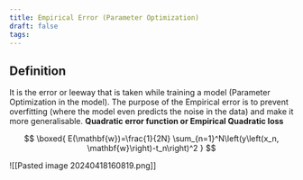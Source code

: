 ```yaml
---
title: Empirical Error (Parameter Optimization)
draft: false
tags:
---
```

  
## Definition 
It is the error or leeway that is taken while training a model (Parameter Optimization in the model). The purpose of the Empirical error is to prevent overfitting (where the model even predicts the noise in the data) and make it more generalisable. 
**Quadratic error function or Empirical Quadratic loss**

$$
\boxed{
E(\mathbf{w})=\frac{1}{2N} \sum_{n=1}^N\left(y\left(x_n, \mathbf{w}\right)-t_n\right)^2
}
$$


![[Pasted image 20240418160819.png]]